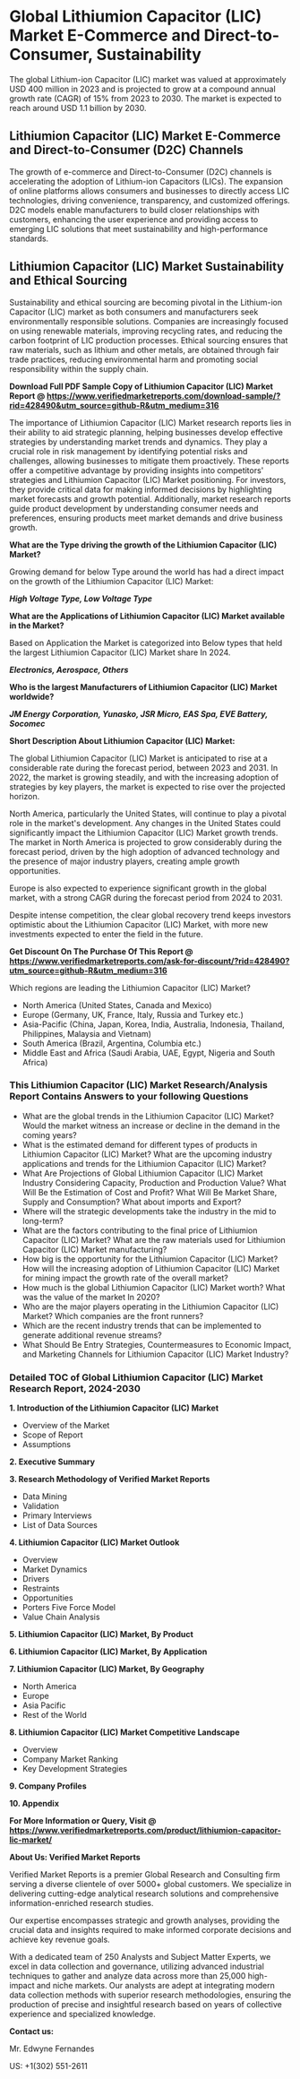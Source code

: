 <h1>Global Lithiumion Capacitor (LIC) Market E-Commerce and Direct-to-Consumer, Sustainability</h1><p class=""><p>The global Lithium-ion Capacitor (LIC) market was valued at approximately USD 400 million in 2023 and is projected to grow at a compound annual growth rate (CAGR) of 15% from 2023 to 2030. The market is expected to reach around USD 1.1 billion by 2030.</p><h2>Lithiumion Capacitor (LIC) Market E-Commerce and Direct-to-Consumer (D2C) Channels</h2><p>The growth of e-commerce and Direct-to-Consumer (D2C) channels is accelerating the adoption of Lithium-ion Capacitors (LICs). The expansion of online platforms allows consumers and businesses to directly access LIC technologies, driving convenience, transparency, and customized offerings. D2C models enable manufacturers to build closer relationships with customers, enhancing the user experience and providing access to emerging LIC solutions that meet sustainability and high-performance standards.</p><h2>Lithiumion Capacitor (LIC) Market Sustainability and Ethical Sourcing</h2><p>Sustainability and ethical sourcing are becoming pivotal in the Lithium-ion Capacitor (LIC) market as both consumers and manufacturers seek environmentally responsible solutions. Companies are increasingly focused on using renewable materials, improving recycling rates, and reducing the carbon footprint of LIC production processes. Ethical sourcing ensures that raw materials, such as lithium and other metals, are obtained through fair trade practices, reducing environmental harm and promoting social responsibility within the supply chain.</p></p><p class=""><strong>Download Full PDF Sample Copy of Lithiumion Capacitor (LIC) Market Report @ <a href="https://www.verifiedmarketreports.com/download-sample/?rid=428490&utm_source=github-R&utm_medium=316" target="_blank">https://www.verifiedmarketreports.com/download-sample/?rid=428490&utm_source=github-R&utm_medium=316</a></strong></p><p>The importance of&nbsp;Lithiumion Capacitor (LIC) Market research reports lies in their ability to aid strategic planning, helping businesses develop effective strategies by understanding market trends and dynamics. They play a crucial role in risk management by identifying potential risks and challenges, allowing businesses to mitigate them proactively. These reports offer a competitive advantage by providing insights into competitors' strategies and Lithiumion Capacitor (LIC) Market positioning. For investors, they provide critical data for making informed decisions by highlighting market forecasts and growth potential. Additionally, market research reports guide product development by understanding consumer needs and preferences, ensuring products meet market demands and drive business growth.</p><p><strong>What are the&nbsp;Type driving the growth of the Lithiumion Capacitor (LIC) Market?</strong></p><p id="" class="">Growing demand for below Type around the world has had a direct impact on the growth of the Lithiumion Capacitor (LIC) Market:</p><p class=""><em><strong>High Voltage Type, Low Voltage Type</strong></em></p><p class=""><strong>What are the&nbsp;Applications&nbsp;of Lithiumion Capacitor (LIC) Market available in the Market?</strong></p><p id="" class="">Based on Application the Market is categorized into Below types that held the largest Lithiumion Capacitor (LIC) Market share In 2024.</p><p class=""><em><strong>Electronics, Aerospace, Others</strong></em></p><p class=""><strong>Who is the largest Manufacturers of Lithiumion Capacitor (LIC) Market worldwide?</strong></p><p><em><strong>JM Energy Corporation, Yunasko, JSR Micro, EAS Spa, EVE Battery, Socomec</strong></em></p><p id="" class=""><strong>Short Description About Lithiumion Capacitor (LIC) Market:</strong></p><p>The global Lithiumion Capacitor (LIC) Market is anticipated to rise at a considerable rate during the forecast period, between 2023 and 2031. In 2022, the market is growing steadily, and with the increasing adoption of strategies by key players, the market is expected to rise over the projected horizon.</p><p>North America, particularly the United States, will continue to play a pivotal role in the market's development. Any changes in the United States could significantly impact the Lithiumion Capacitor (LIC) Market growth trends. The market in North America is projected to grow considerably during the forecast period, driven by the high adoption of advanced technology and the presence of major industry players, creating ample growth opportunities.</p><p>Europe is also expected to experience significant growth in the global market, with a strong CAGR during the forecast period from 2024 to 2031.</p><p>Despite intense competition, the clear global recovery trend keeps investors optimistic about the Lithiumion Capacitor (LIC) Market, with more new investments expected to enter the field in the future.</p><p id="" class=""><strong>Get Discount On The Purchase Of This Report @ <a href="https://www.verifiedmarketreports.com/ask-for-discount/?rid=428490?utm_source=github-R&utm_medium=316" target="_blank">https://www.verifiedmarketreports.com/ask-for-discount/?rid=428490?utm_source=github-R&utm_medium=316</a></strong></p><p class="">Which regions are leading the Lithiumion Capacitor (LIC) Market?</p><ul><li>North America (United States, Canada and Mexico)</li><li>Europe (Germany, UK, France, Italy, Russia and Turkey etc.)</li><li>Asia-Pacific (China, Japan, Korea, India, Australia, Indonesia, Thailand, Philippines, Malaysia and Vietnam)</li><li>South America (Brazil, Argentina, Columbia etc.)</li><li>Middle East and Africa (Saudi Arabia, UAE, Egypt, Nigeria and South Africa)</li></ul><h3 id="" class="">This Lithiumion Capacitor (LIC) Market Research/Analysis Report Contains Answers to your following Questions</h3><ul><li>What are the global trends in the Lithiumion Capacitor (LIC) Market? Would the market witness an increase or decline in the demand in the coming years?</li><li>What is the estimated demand for different types of products in Lithiumion Capacitor (LIC) Market? What are the upcoming industry applications and trends for the Lithiumion Capacitor (LIC) Market?</li><li>What Are Projections of Global Lithiumion Capacitor (LIC) Market Industry Considering Capacity, Production and Production Value? What Will Be the Estimation of Cost and Profit? What Will Be Market Share, Supply and Consumption? What about imports and Export?</li><li>Where will the strategic developments take the industry in the mid to long-term?</li><li>What are the factors contributing to the final price of Lithiumion Capacitor (LIC) Market? What are the raw materials used for Lithiumion Capacitor (LIC) Market manufacturing?</li><li>How big is the opportunity for the Lithiumion Capacitor (LIC) Market? How will the increasing adoption of Lithiumion Capacitor (LIC) Market for mining impact the growth rate of the overall market?</li><li>How much is the global Lithiumion Capacitor (LIC) Market worth? What was the value of the market In 2020?</li><li>Who are the major players operating in the Lithiumion Capacitor (LIC) Market? Which companies are the front runners?</li><li>Which are the recent industry trends that can be implemented to generate additional revenue streams?</li><li>What Should Be Entry Strategies, Countermeasures to Economic Impact, and Marketing Channels for Lithiumion Capacitor (LIC) Market Industry?</li></ul><h3 id="" class="">Detailed TOC of Global Lithiumion Capacitor (LIC) Market Research Report, 2024-2030</h3><p id="" class=""><strong>1. Introduction of the Lithiumion Capacitor (LIC) Market</strong></p><ul><li>Overview of the Market</li><li>Scope of Report</li><li>Assumptions</li></ul><p id="" class=""><strong>2. Executive Summary</strong></p><p id="" class=""><strong>3. Research Methodology of Verified Market Reports</strong></p><ul><li>Data Mining</li><li>Validation</li><li>Primary Interviews</li><li>List of Data Sources</li></ul><p id="" class=""><strong>4. Lithiumion Capacitor (LIC) Market Outlook</strong></p><ul><li>Overview</li><li>Market Dynamics</li><li>Drivers</li><li>Restraints</li><li>Opportunities</li><li>Porters Five Force Model</li><li>Value Chain Analysis</li></ul><p id="" class=""><strong>5. Lithiumion Capacitor (LIC) Market, By Product</strong></p><p id="" class=""><strong>6. Lithiumion Capacitor (LIC) Market, By Application</strong></p><p id="" class=""><strong>7. Lithiumion Capacitor (LIC) Market, By Geography</strong></p><ul><li>North America</li><li>Europe</li><li>Asia Pacific</li><li>Rest of the World</li></ul><p id="" class=""><strong>8. Lithiumion Capacitor (LIC) Market Competitive Landscape</strong></p><ul><li>Overview</li><li>Company Market Ranking</li><li>Key Development Strategies</li></ul><p id="" class=""><strong>9. Company Profiles</strong></p><p id="" class=""><strong>10. Appendix</strong></p><p id="" class=""><strong>For More Information or Query, Visit @ <a href="https://www.verifiedmarketreports.com/product/lithiumion-capacitor-lic-market/" target="_blank">https://www.verifiedmarketreports.com/product/lithiumion-capacitor-lic-market/</a></strong></p><p id="" class=""><strong>About Us: Verified Market Reports</strong></p><p id="" class="">Verified Market Reports is a premier Global Research and Consulting firm serving a diverse clientele of over 5000+ global customers. We specialize in delivering cutting-edge analytical research solutions and comprehensive information-enriched research studies.</p><p id="" class="">Our expertise encompasses strategic and growth analyses, providing the crucial data and insights required to make informed corporate decisions and achieve key revenue goals.</p><p id="" class="">With a dedicated team of 250 Analysts and Subject Matter Experts, we excel in data collection and governance, utilizing advanced industrial techniques to gather and analyze data across more than 25,000 high-impact and niche markets. Our analysts are adept at integrating modern data collection methods with superior research methodologies, ensuring the production of precise and insightful research based on years of collective experience and specialized knowledge.</p><p id="" class=""><strong>Contact us:</strong></p><p id="" class="">Mr. Edwyne Fernandes</p><p id="" class="">US: +1(302) 551-2611</p>
